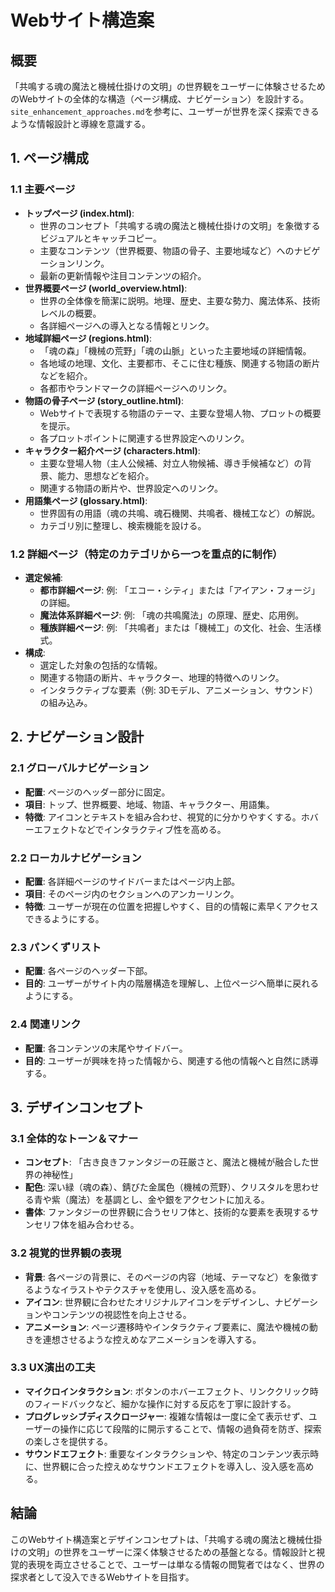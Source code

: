 # Webサイト構造案

## 概要
「共鳴する魂の魔法と機械仕掛けの文明」の世界観をユーザーに体験させるためのWebサイトの全体的な構造（ページ構成、ナビゲーション）を設計する。`site_enhancement_approaches.md`を参考に、ユーザーが世界を深く探索できるような情報設計と導線を意識する。

## 1. ページ構成

### 1.1 主要ページ
*   **トップページ (index.html)**: 
    *   世界のコンセプト「共鳴する魂の魔法と機械仕掛けの文明」を象徴するビジュアルとキャッチコピー。
    *   主要なコンテンツ（世界概要、物語の骨子、主要地域など）へのナビゲーションリンク。
    *   最新の更新情報や注目コンテンツの紹介。
*   **世界概要ページ (world_overview.html)**: 
    *   世界の全体像を簡潔に説明。地理、歴史、主要な勢力、魔法体系、技術レベルの概要。
    *   各詳細ページへの導入となる情報とリンク。
*   **地域詳細ページ (regions.html)**: 
    *   「魂の森」「機械の荒野」「魂の山脈」といった主要地域の詳細情報。
    *   各地域の地理、文化、主要都市、そこに住む種族、関連する物語の断片などを紹介。
    *   各都市やランドマークの詳細ページへのリンク。
*   **物語の骨子ページ (story_outline.html)**: 
    *   Webサイトで表現する物語のテーマ、主要な登場人物、プロットの概要を提示。
    *   各プロットポイントに関連する世界設定へのリンク。
*   **キャラクター紹介ページ (characters.html)**: 
    *   主要な登場人物（主人公候補、対立人物候補、導き手候補など）の背景、能力、思想などを紹介。
    *   関連する物語の断片や、世界設定へのリンク。
*   **用語集ページ (glossary.html)**: 
    *   世界固有の用語（魂の共鳴、魂石機関、共鳴者、機械工など）の解説。
    *   カテゴリ別に整理し、検索機能を設ける。

### 1.2 詳細ページ（特定のカテゴリから一つを重点的に制作）
*   **選定候補**: 
    *   **都市詳細ページ**: 例: 「エコー・シティ」または「アイアン・フォージ」の詳細。
    *   **魔法体系詳細ページ**: 例: 「魂の共鳴魔法」の原理、歴史、応用例。
    *   **種族詳細ページ**: 例: 「共鳴者」または「機械工」の文化、社会、生活様式。
*   **構成**: 
    *   選定した対象の包括的な情報。
    *   関連する物語の断片、キャラクター、地理的特徴へのリンク。
    *   インタラクティブな要素（例: 3Dモデル、アニメーション、サウンド）の組み込み。

## 2. ナビゲーション設計

### 2.1 グローバルナビゲーション
*   **配置**: ページのヘッダー部分に固定。
*   **項目**: トップ、世界概要、地域、物語、キャラクター、用語集。
*   **特徴**: アイコンとテキストを組み合わせ、視覚的に分かりやすくする。ホバーエフェクトなどでインタラクティブ性を高める。

### 2.2 ローカルナビゲーション
*   **配置**: 各詳細ページのサイドバーまたはページ内上部。
*   **項目**: そのページ内のセクションへのアンカーリンク。
*   **特徴**: ユーザーが現在の位置を把握しやすく、目的の情報に素早くアクセスできるようにする。

### 2.3 パンくずリスト
*   **配置**: 各ページのヘッダー下部。
*   **目的**: ユーザーがサイト内の階層構造を理解し、上位ページへ簡単に戻れるようにする。

### 2.4 関連リンク
*   **配置**: 各コンテンツの末尾やサイドバー。
*   **目的**: ユーザーが興味を持った情報から、関連する他の情報へと自然に誘導する。

## 3. デザインコンセプト

### 3.1 全体的なトーン＆マナー
*   **コンセプト**: 「古き良きファンタジーの荘厳さと、魔法と機械が融合した世界の神秘性」
*   **配色**: 深い緑（魂の森）、錆びた金属色（機械の荒野）、クリスタルを思わせる青や紫（魔法）を基調とし、金や銀をアクセントに加える。
*   **書体**: ファンタジーの世界観に合うセリフ体と、技術的な要素を表現するサンセリフ体を組み合わせる。

### 3.2 視覚的世界観の表現
*   **背景**: 各ページの背景に、そのページの内容（地域、テーマなど）を象徴するようなイラストやテクスチャを使用し、没入感を高める。
*   **アイコン**: 世界観に合わせたオリジナルアイコンをデザインし、ナビゲーションやコンテンツの視認性を向上させる。
*   **アニメーション**: ページ遷移時やインタラクティブ要素に、魔法や機械の動きを連想させるような控えめなアニメーションを導入する。

### 3.3 UX演出の工夫
*   **マイクロインタラクション**: ボタンのホバーエフェクト、リンククリック時のフィードバックなど、細かな操作に対する反応を丁寧に設計する。
*   **プログレッシブディスクロージャー**: 複雑な情報は一度に全て表示せず、ユーザーの操作に応じて段階的に開示することで、情報の過負荷を防ぎ、探索の楽しさを提供する。
*   **サウンドエフェクト**: 重要なインタラクションや、特定のコンテンツ表示時に、世界観に合った控えめなサウンドエフェクトを導入し、没入感を高める。

## 結論
このWebサイト構造案とデザインコンセプトは、「共鳴する魂の魔法と機械仕掛けの文明」の世界をユーザーに深く体験させるための基盤となる。情報設計と視覚的表現を両立させることで、ユーザーは単なる情報の閲覧者ではなく、世界の探求者として没入できるWebサイトを目指す。